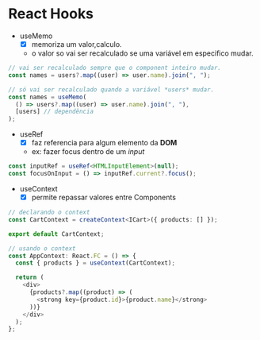 # React Hooks

- useMemo
  - [x] memoriza um valor,calculo.
  - o valor so vai ser recalculado se uma variável em especifico mudar.

```ts
// vai ser recalculado sempre que o component inteiro mudar.
const names = users?.map((user) => user.name).join(", ");

// só vai ser recalculado quando a variável *users* mudar.
const names = useMemo(
  () => users?.map((user) => user.name).join(", "),
  [users] // dependência
);
```

- useRef
  - [x] faz referencia para algum elemento da **DOM**
  - ex: fazer focus dentro de um _input_

```ts
const inputRef = useRef<HTMLInputElement>(null);
const focusOnInput = () => inputRef.current?.focus();
```

- useContext
  - [x] permite repassar valores entre Components

```ts
// declarando o context
const CartContext = createContext<ICart>({ products: [] });

export default CartContext;

// usando o context
const AppContext: React.FC = () => {
  const { products } = useContext(CartContext);

  return (
    <div>
      {products?.map((product) => (
        <strong key={product.id}>{product.name}</strong>
      ))}
    </div>
  );
};
```
